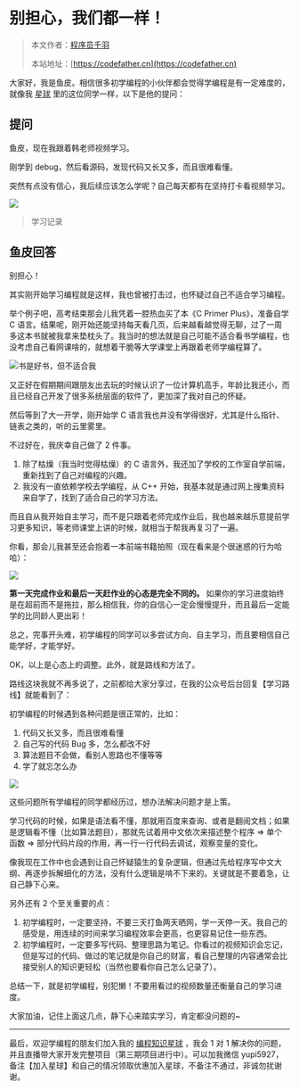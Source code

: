 # 别担心，我们都一样！

> 本文作者：[程序员千羽](https://yuyuanweb.feishu.cn/wiki/Abldw5WkjidySxkKxU2cQdAtnah)
>
> 本站地址：[https://codefather.cn](https://codefather.cn)

大家好，我是鱼皮。相信很多初学编程的小伙伴都会觉得学编程是有一定难度的，就像我 [星球](https://mp.weixin.qq.com/s?__biz=MzI1NDczNTAwMA==&mid=2247524980&idx=2&sn=9ddcdb6c52aa096ed4c5ad0ced946a7d&chksm=e9c28583deb50c95f3c2665713a8bbc372c68332b3bfb846cf4b23af3f1cc07164832a291335&token=689599617&lang=zh_CN&scene=21#wechat_redirect) 里的这位同学一样，以下是他的提问：

## 提问

鱼皮，现在我跟着韩老师视频学习。

刚学到 debug，然后看源码，发现代码又长又多，而且很难看懂。

突然有点没有信心，我后续应该怎么学呢？自己每天都有在坚持打卡看视频学习。

![](https://pic.yupi.icu/5563/202311051541113.png)

> 学习记录

## 鱼皮回答

别担心！

其实刚开始学习编程就是这样，我也曾被打击过，也怀疑过自己不适合学习编程。

举个例子吧，高考结束那会儿我凭着一腔热血买了本《C Primer Plus》，准备自学 C 语言。结果呢，刚开始还能坚持每天看几页，后来越看越觉得无聊，过了一周多这本书就被我拿来垫枕头了。我当时的想法就是自己可能不适合看书学编程，也没考虑自己看网课啥的，就想着干脆等大学课堂上再跟着老师学编程算了。

![](https://pic.yupi.icu/5563/202311051541122.png)书是好书，但不适合我

又正好在假期期间跟朋友出去玩的时候认识了一位计算机高手，年龄比我还小，而且已经自己开发了很多系统层面的软件了，更加深了我对自己的怀疑。

然后等到了大一开学，刚开始学 C 语言我也并没有学得很好，尤其是什么指针、链表之类的，听的云里雾里。

不过好在，我庆幸自己做了 2 件事。

1. 除了枯燥（我当时觉得枯燥）的 C 语言外，我还加了学校的工作室自学前端，重新找到了自己对编程的兴趣。
2. 我没有一直依赖学校去学编程，从 C++ 开始，我基本就是通过网上搜集资料来自学了，找到了适合自己的学习方法。

而且自从我开始自主学习，而不是只跟着老师完成作业后，我也越来越乐意提前学习更多知识，等老师课堂上讲的时候，就相当于帮我再复习了一遍。

你看，那会儿我甚至还会抱着一本前端书籍拍照（现在看来是个很迷惑的行为哈哈）：

![](https://pic.yupi.icu/5563/202311051541139.png)

**第一天完成作业和最后一天赶作业的心态是完全不同的。** 如果你的学习进度始终是在超前而不是拖拉，那么相信我，你的自信心一定会慢慢提升，而且最后一定能学的比同龄人更出彩！

总之，完事开头难，初学编程的同学可以多尝试方向、自主学习，而且要相信自己能学好，才能学好。

OK，以上是心态上的调整。此外，就是路线和方法了。

路线这块我就不再多说了，之前都给大家分享过，在我的公众号后台回复【学习路线】就能看到了：



初学编程的时候遇到各种问题是很正常的，比如：

1. 代码又长又多，而且很难看懂
2. 自己写的代码 Bug 多，怎么都改不好
3. 算法题目不会做，看别人思路也不懂等等
4. 学了就忘怎么办

![](https://pic.yupi.icu/5563/202311051541776.png)

这些问题所有学编程的同学都经历过，想办法解决问题才是上策。

学习代码的时候，如果是语法看不懂，那就用百度来查询、或者是翻阅文档；如果是逻辑看不懂（比如算法题目），那就先试着用中文依次来描述整个程序 => 单个函数 => 部分代码片段的作用，再一行一行代码去调试，观察变量的变化。

像我现在工作中也会遇到让自己怀疑猿生的复杂逻辑，但通过先给程序写中文大纲、再逐步拆解细化的方法，没有什么逻辑是啃不下来的。关键就是不要着急，让自己静下心来。

另外还有 2 个至关重要的点：

1. 初学编程时，一定要坚持，不要三天打鱼两天晒网，学一天停一天。我自己的感受是，用连续的时间来学习编程效率会更高，也更容易记住一些东西。
2. 初学编程时，一定要多写代码、整理思路为笔记。你看过的视频知识会忘记，但是写过的代码、做过的笔记就是你自己的财富，看自己整理的内容通常会比接受别人的知识更轻松（当然也要看你自己怎么记录了）。

总结一下，就是初学编程，别犯懒！不要用看过的视频数量还衡量自己的学习进度。

大家加油，记住上面这几点，静下心来踏实学习，肯定都没问题的~



------


最后，欢迎学编程的朋友们加入我的 [编程知识星球](https://mp.weixin.qq.com/s?__biz=MzI1NDczNTAwMA==&mid=2247524980&idx=2&sn=9ddcdb6c52aa096ed4c5ad0ced946a7d&chksm=e9c28583deb50c95f3c2665713a8bbc372c68332b3bfb846cf4b23af3f1cc07164832a291335&token=689599617&lang=zh_CN&scene=21#wechat_redirect) ，我会 1 对 1 解决你的问题，并且直播带大家开发完整项目（第三期项目进行中）。可以加我微信 yupi5927，备注【加入星球】和自己的情况领取优惠加入星球，不备注不通过，非诚勿扰谢谢。